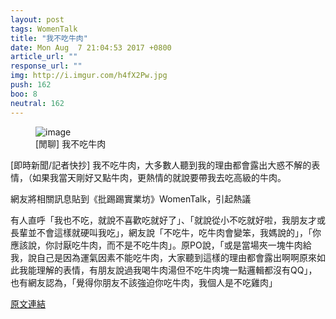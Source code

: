 ```yaml
---
layout: post
tags: WomenTalk
title: "我不吃牛肉"
date: Mon Aug  7 21:04:53 2017 +0800
article_url: ""
response_url: ""
img: http://i.imgur.com/h4fX2Pw.jpg
push: 162
boo: 8
neutral: 162
---
```


<figure>
<img src="http://i.imgur.com/h4fX2Pw.jpg" alt="image">
<figcaption>
[閒聊] 我不吃牛肉
</figcaption>
</figure>



[即時新聞/記者快抄] 我不吃牛肉，大多數人聽到我的理由都會露出大惑不解的表情，（如果我當天剛好又點牛肉，更熱情的就說要帶我去吃高級的牛肉。

網友將相關訊息貼到《批踢踢實業坊》WomenTalk，引起熱議

有人直呼「我也不吃，就說不喜歡吃就好了」、「就說從小不吃就好啦，我朋友才或長輩並不會這樣就硬叫我吃」，網友說「不吃牛，吃牛肉會變笨，我媽說的」，「你應該說，你討厭吃牛肉，而不是不吃牛肉」。原PO說，「或是當場夾一塊牛肉給我，說自己是因為運氣因素不能吃牛肉，大家聽到這樣的理由都會露出啊啊原來如此我能理解的表情，有朋友說過我喝牛肉湯但不吃牛肉塊一點邏輯都沒有QQ」，也有網友認為，「覺得你朋友不該強迫你吃牛肉，我個人是不吃雞肉」

<a href = "https://www.ptt.cc/bbs/WomenTalk/M.1502111096.A.5C1.html">原文連結</a>

